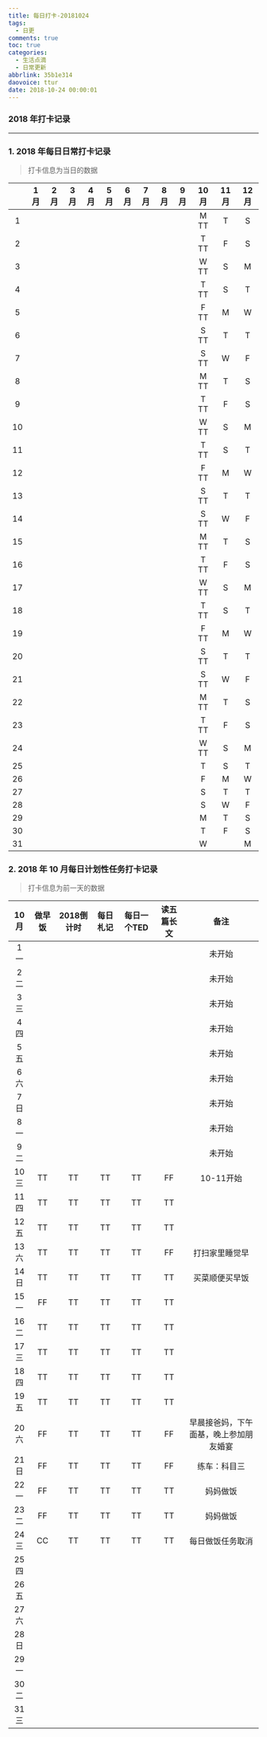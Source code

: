 ```yaml
---
title: 每日打卡-20181024
tags:
  - 日更
comments: true
toc: true
categories:
  - 生活点滴
  - 日常更新
abbrlink: 35b1e314
daovoice: ttur
date: 2018-10-24 00:00:01
---
```

<script type="text/javascript" src="/js/src/bai.js"></script>

### 2018 年打卡记录

---

### 1. 2018 年每日日常打卡记录
> 打卡信息为当日的数据

|    | 1月| 2月| 3月| 4月| 5月| 6月| 7月| 8月| 9月|10月|11月|12月|
|:--:|:--:|:--:|:--:|:--:|:--:|:--:|:--:|:--:|:--:|:--:|:--:|:--:|
|  1 |    |    |    |    |    |    |    |    |    |M TT|T   |S   |
|  2 |    |    |    |    |    |    |    |    |    |T TT|F   |S   |
|  3 |    |    |    |    |    |    |    |    |    |W TT|S   |M   |
|  4 |    |    |    |    |    |    |    |    |    |T TT|S   |T   |
|  5 |    |    |    |    |    |    |    |    |    |F TT|M   |W   |
|  6 |    |    |    |    |    |    |    |    |    |S TT|T   |T   |
|  7 |    |    |    |    |    |    |    |    |    |S TT|W   |F   |
|  8 |    |    |    |    |    |    |    |    |    |M TT|T   |S   |
|  9 |    |    |    |    |    |    |    |    |    |T TT|F   |S   |
| 10 |    |    |    |    |    |    |    |    |    |W TT|S   |M   |
| 11 |    |    |    |    |    |    |    |    |    |T TT|S   |T   |
| 12 |    |    |    |    |    |    |    |    |    |F TT|M   |W   |
| 13 |    |    |    |    |    |    |    |    |    |S TT|T   |T   |
| 14 |    |    |    |    |    |    |    |    |    |S TT|W   |F   |
| 15 |    |    |    |    |    |    |    |    |    |M TT|T   |S   |
| 16 |    |    |    |    |    |    |    |    |    |T TT|F   |S   |
| 17 |    |    |    |    |    |    |    |    |    |W TT|S   |M   |
| 18 |    |    |    |    |    |    |    |    |    |T TT|S   |T   |
| 19 |    |    |    |    |    |    |    |    |    |F TT|M   |W   |
| 20 |    |    |    |    |    |    |    |    |    |S TT|T   |T   |
| 21 |    |    |    |    |    |    |    |    |    |S TT|W   |F   |
| 22 |    |    |    |    |    |    |    |    |    |M TT|T   |S   |
| 23 |    |    |    |    |    |    |    |    |    |T TT|F   |S   |
| 24 |    |    |    |    |    |    |    |    |    |W TT|S   |M   |
| 25 |    |    |    |    |    |    |    |    |    |T   |S   |T   |
| 26 |    |    |    |    |    |    |    |    |    |F   |M   |W   |
| 27 |    |    |    |    |    |    |    |    |    |S   |T   |T   |
| 28 |    |    |    |    |    |    |    |    |    |S   |W   |F   |
| 29 |    |    |    |    |    |    |    |    |    |M   |T   |S   |
| 30 |    |    |    |    |    |    |    |    |    |T   |F   |S   |
| 31 |    |    |    |    |    |    |    |    |    |W   |    |M   |


### 2. 2018 年 10 月每日计划性任务打卡记录

> 打卡信息为前一天的数据

| 10 月 | 做早饭    | 2018倒计时| 每日札记  |每日一个TED|读五篇长文 |备注       |
|:-----:|:---------:|:---------:|:---------:|:---------:|:---------:|:---------:|
|  1 一 |           |           |           |           |           |  未开始   |
|  2 二 |           |           |           |           |           |  未开始   |
|  3 三 |           |           |           |           |           |  未开始   |
|  4 四 |           |           |           |           |           |  未开始   |
|  5 五 |           |           |           |           |           |  未开始   |
|  6 六 |           |           |           |           |           |  未开始   |
|  7 日 |           |           |           |           |           |  未开始   |
|  8 一 |           |           |           |           |           |  未开始   |
|  9 二 |           |           |           |           |           |  未开始   |
| 10 三 | TT        | TT        | TT        | TT        | FF        | 10-11开始 |
| 11 四 | TT        | TT        | TT        | TT        | TT        |           |
| 12 五 | TT        | TT        | TT        | TT        | TT        |           |
| 13 六 | TT        | TT        | TT        | TT        | FF        | 打扫家里睡觉早|
| 14 日 | TT        | TT        | TT        | TT        | TT        | 买菜顺便买早饭|
| 15 一 | FF        | TT        | TT        | TT        | TT        |           |
| 16 二 | TT        | TT        | TT        | TT        | TT        |           |
| 17 三 | TT        | TT        | TT        | TT        | TT        |           |
| 18 四 | TT        | TT        | TT        | TT        | TT        |           |
| 19 五 | TT        | TT        | TT        | TT        | TT        |           |
| 20 六 | FF        | TT        | TT        | TT        | FF        | 早晨接爸妈，下午面基，晚上参加朋友婚宴 |
| 21 日 | FF        | TT        | TT        | TT        | FF        | 练车：科目三|
| 22 一 | FF        | TT        | TT        | TT        | TT        | 妈妈做饭  |
| 23 二 | FF        | TT        | TT        | TT        | TT        | 妈妈做饭  |
| 24 三 | CC        | TT        | TT        | TT        | TT        | 每日做饭任务取消 |
| 25 四 |           |           |           |           |           |           |
| 26 五 |           |           |           |           |           |           |
| 27 六 |           |           |           |           |           |           |
| 28 日 |           |           |           |           |           |           |
| 29 一 |           |           |           |           |           |           |
| 30 二 |           |           |           |           |           |           |
| 31 三 |           |           |           |           |           |           |
